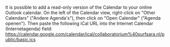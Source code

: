 It is possible to add a read-only version of the Calendar to your online Outlook calendar. On the left of the Calendar view, right-click on "Other Calendars" ("Andere Agenda's"), then click on "Open Calendar" ("Agenda openen"). Then paste the following iCal URL into the Internet Calendar (Internetagenda) field:
https://calendar.google.com/calendar/ical/collaboratorium%40surfsara.nl/public/basic.ics
